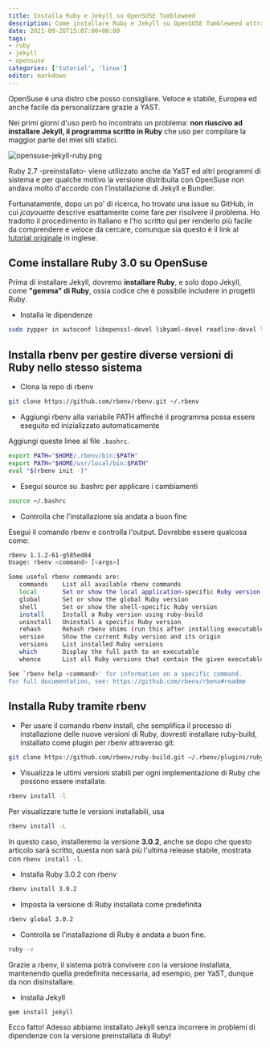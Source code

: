 ```yaml
---
title: Installa Ruby e Jekyll su OpenSUSE Tumbleweed
description: Come installare Ruby e Jekyll su OpenSUSE Tumbleweed attraverso rbenv
date: 2021-09-26T15:07:00+00:00
tags: 
- ruby
- jekyll
- opensuse
categories: ['tutorial', 'linux']
editor: markdown
---
```


OpenSuse è una distro che posso consigliare. Veloce e stabile, Europea ed anche facile da personalizzare grazie a YAST.

Nei primi giorni d'uso però ho incontrato un problema: **non riuscivo ad installare Jekyll, il programma scritto in Ruby** che uso per compilare la maggior parte dei miei siti statici. <!--more-->

![opensuse-jekyll-ruby.png](/blog/opensuse-jekyll-ruby.png "Immagine dell'articolo: il camaleonte di OpenSuse si confronta con le gemme di Ruby tra cui Jekyll")

Ruby 2.7 -preinstallato- viene utilizzato anche da YaST ed altri programmi di sistema e per qualche motivo la versione distribuita con OpenSuse non andava molto d'accordo con l'installazione di Jekyll e Bundler.

Fortunatamente, dopo un po' di ricerca, ho trovato una issue su GitHub, in cui *jcayouette* descrive esattamente come fare per risolvere il problema. Ho tradotto il procedimento in Italiano e l'ho scritto qui per renderlo più facile da comprendere e veloce da cercare, comunque sia questo è il link al [tutorial originale](https://github.com/jekyll/jekyll/issues/6852) in inglese.



## Come installare Ruby 3.0 su OpenSuse

Prima di installare Jekyll, dovremo **installare Ruby**, e solo dopo Jekyll, come **"gemma" di Ruby**, ossia codice che è possibile includere in progetti Ruby.

* Installa le dipendenze
```bash
sudo zypper in autoconf libopenssl-devel libyaml-devel readline-devel libxslt-devel ncurses-devel libffi-devel zlib-devel gdbm-devel libgdbm4
```

## Installa rbenv per gestire diverse versioni di Ruby nello stesso sistema

* Clona la repo di rbenv
```bash
git clone https://github.com/rbenv/rbenv.git ~/.rbenv
```
* Aggiungi rbenv alla variabile PATH affinché il programma possa essere eseguito ed inizializzato automaticamente

Aggiungi queste linee al file `.bashrc`.

```bash
export PATH="$HOME/.rbenv/bin:$PATH"
export PATH="$HOME/usr/local/bin:$PATH"
eval "$(rbenv init -)"
```

* Esegui source su .bashrc per applicare i cambiamenti

```bash
source ~/.bashrc
```

* Controlla che l'installazione sia andata a buon fine

Esegui il comando rbenv e controlla l'output. Dovrebbe essere qualcosa come:

```bash
rbenv 1.1.2-61-g585ed84
Usage: rbenv <command> [<args>]

Some useful rbenv commands are:
   commands    List all available rbenv commands
   local       Set or show the local application-specific Ruby version
   global      Set or show the global Ruby version
   shell       Set or show the shell-specific Ruby version
   install     Install a Ruby version using ruby-build
   uninstall   Uninstall a specific Ruby version
   rehash      Rehash rbenv shims (run this after installing executables)
   version     Show the current Ruby version and its origin
   versions    List installed Ruby versions
   which       Display the full path to an executable
   whence      List all Ruby versions that contain the given executable

See `rbenv help <command>' for information on a specific command.
For full documentation, see: https://github.com/rbenv/rbenv#readme
```

## Installa Ruby tramite rbenv

* Per usare il comando rbenv install, che semplifica il processo di installazione delle nuove versioni di Ruby, dovresti installare ruby-build, installato come plugin per rbenv attraverso git:

```bash
git clone https://github.com/rbenv/ruby-build.git ~/.rbenv/plugins/ruby-build
```

* Visualizza le ultimi versioni stabili per ogni implementazione di Ruby che possono essere installate.

```bash
rbenv install -l
```

Per visualizzare tutte le versioni installabili, usa

```bash
rbenv install -L
```

In questo caso, installeremo la versione **3.0.2**, anche se dopo che questo articolo sarà scritto, questa non sarà più l'ultima release stabile, mostrata con `rbenv install -l`.

* Installa Ruby 3.0.2 con rbenv


```bash
rbenv install 3.0.2
```

* Imposta la versione di Ruby installata come predefinita

```bash
rbenv global 3.0.2
```

* Controlla se l'installazione di Ruby è andata a buon fine.

```bash
ruby -v
```

Grazie a rbenv, il sistema potrà convivere con la versione installata, mantenendo quella predefinita necessaria, ad esempio, per YaST, dunque da non disinstallare.


* Installa Jekyll

```bash
gem install jekyll
```

Ecco fatto! Adesso abbiamo installato Jekyll senza incorrere in problemi di dipendenze con la versione preinstallata di Ruby!
